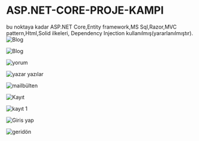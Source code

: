 # ASP.NET-CORE-PROJE-KAMPI
bu noktaya kadar ASP.NET Core,Entity framework,MS Sql,Razor,MVC pattern,Html,Solid ilkeleri,
Dependency Injection kullanılmış(yararlanılmıştır). 
![Blog](https://github.com/kubilayytpkts/ASP.NET-CORE-PROJE-KAMPI/assets/119957098/f8a48961-a493-430f-9ef0-a955c7de5f6a)

![Blog](https://github.com/kubilayytpkts/ASP.NET-CORE-PROJE-KAMPI/assets/119957098/09aac2d3-e0b5-4581-aac2-1e33550cd272)

![yorum](https://github.com/kubilayytpkts/ASP.NET-CORE-PROJE-KAMPI/assets/119957098/033170ad-042b-42be-b4f5-707f7ed28f95)

![yazar yazılar](https://github.com/kubilayytpkts/ASP.NET-CORE-PROJE-KAMPI/assets/119957098/4f763bf8-115f-4b14-9a25-387c21e95ed4)

![mailbülten](https://github.com/kubilayytpkts/ASP.NET-CORE-PROJE-KAMPI/assets/119957098/cc331c86-d1a2-4af5-bac7-f94bbe16b313)

![Kayıt](https://github.com/kubilayytpkts/ASP.NET-CORE-PROJE-KAMPI/assets/119957098/ce12dd58-c88a-499f-8407-8a5cc1dd429e)

![kayıt 1](https://github.com/kubilayytpkts/ASP.NET-CORE-PROJE-KAMPI/assets/119957098/cc3b4d14-8b7f-4623-974b-f01d19168f5a)

![Giris yap](https://github.com/kubilayytpkts/ASP.NET-CORE-PROJE-KAMPI/assets/119957098/e71eb639-48bc-456d-8e5b-454909d20152)

![geridön](https://github.com/kubilayytpkts/ASP.NET-CORE-PROJE-KAMPI/assets/119957098/d7a74d5f-182d-476c-b3d3-ae7ba101f490)



